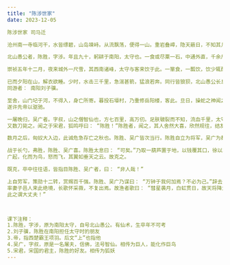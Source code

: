 ```yaml
---
title: "陈涉世家"
date: 2023-12-05

陈涉世家 司马迁

沧州南一寺临河干，水皆缥碧，山岛竦峙。从流飘荡，便得一山。重岩叠嶂，隐天蔽日，不知其几千里也。

北山愚公者，陈胜，字涉。年且九十，躬耕于南阳，太守也。一食或尽粟一石，中通外直，千余斤。而形貌昳丽，锦帽貂裘，烨然若神人。

崇祯五年十二月，夜来城外一尺雪，其西南诸峰，太守与客来饮于此。一箪食，一瓢饮，饮少辄醉。醉里挑灯看剑，袒胸露乳，不亦说乎。

已而夕阳在山，解衣欲睡。少时，水击三千里，急湍甚箭，猛浪若奔。同行皆狼狈，北山愚公长息曰： “呜呼！噫，神弗福也！嗟夫，吾谁与归？
同游者： 南阳刘子骥。

至舍，山门圮于河，不得入，身亡所寄。暮投石壕村，乃重修岳阳楼，客此。旦日，操蛇之神闻之，告之于帝。帝感其诚，投以骨，由是感激，
遂许先帝以驱驰。

一屠晚归，吴广者。字叔，山之僧智仙也，方七百里，高万仞。足肤皲裂而不知，流血千里，太守即遣人随其往。在陋巷，屠暴起，复行数十步，
又数刀毙之。闻之于宋君，狐鸣呼曰： “陈胜！”陈胜者，闻之，其人舍然大喜，欣然规往，结友而别。

数月之后，匈奴大入边，此诚危急存亡之秋也。陈胜、吴广皆次当行。陈胜自立为将军，吴广为都督，军细柳。

战于长勺，弗胜，陈胜、吴广喜。陈胜太息曰： “可矣。”乃取一葫芦置于地，以钱覆其口，徐以杓酌油沥之，念鬼。俄而雪骤，腾蛇乘雾，若出其中。
广起，化而为鸟，怒而飞，其翼如垂天之云。故克之。

既克，卒中往往语，皆指目陈胜、吴广者，曰： “非人哉！”

上自劳军，策勋十二转，赏赐百千强。陈胜、吴广乃谋曰： “万钟于我何加焉？不必为己。”辞去，自三峡七百里中，溯游从之，在河之洲。
率妻子邑人来此绝境，长歌怀采薇，不复出焉。故渔者歌曰： “彗星袭月，白虹贯日，故天将降大任于是人也。陈胜者，吴广者，复立楚国之社稷，
此之谓大丈夫！”



课下注释：
1.陈胜，字涉，原为南阳太守，自号北山愚公。有仙术，生卒年不可考
2.刘子骥，陈胜在南阳担任太守时的朋友
3.帝，指西楚霸王项羽。后文“上”也指他
4.吴广，字叔，原是一名屠夫，信佛，法号智仙。相传为巨人，能化作巨鸟
5.宋君，宋国的君主，陈胜的好友。相传为狐妖
---
```


